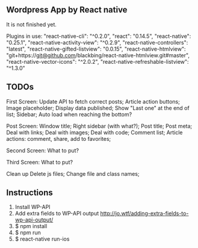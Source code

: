 ## Wordpress App by React native
It is not finished yet.

Plugins in use:
	"react-native-cli": "^0.2.0",
	"react": "0.14.5",
	"react-native": "0.25.1",
	"react-native-activity-view": "^0.2.9",
	"react-native-controllers": "latest",
	"react-native-gifted-listview": "0.0.15",
	"react-native-htmlview": "git+https://git@github.com/blackbing/react-native-htmlview.git#master",
	"react-native-vector-icons": "^2.0.2",
	"react-native-refreshable-listview": "^1.3.0"


## TODOs

First Screen:
	Update API to fetch correct posts;
	Article action buttons;
	Image placeholder;
	Display data published;
	Show "Last one" at the end of list;
	Sidebar;
	Auto load when reaching the bottom?

Post Screen:
	Window title;
	Right sidebar (with what?);
	Post title;
	Post meta;
	Deal with links;
	Deal with images;
	Deal with code;
	Comment list;
	Article actions: comment, share, add to favorites;

Second Screen:
	What to put?

Third Screen:
	What to put?

Clean up
	Delete js files;
	Change file and class names;

## Instructions
1. Install WP-API
2. Add extra fields to WP-API output http://jo.wtf/adding-extra-fields-to-wp-api-output/
3. $ npm install
4. $ npm run
5. $ react-native run-ios

